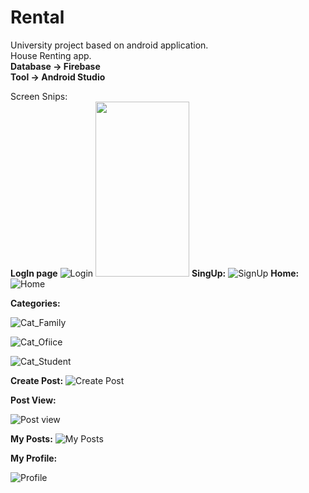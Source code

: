 # Rental
University project based on android application.<br />
House Renting app.<br />
**Database -> Firebase** <br />
**Tool -> Android Studio**<br />

Screen Snips:<br />
**LogIn page**
![Login](https://user-images.githubusercontent.com/60656465/229903923-7bd55042-c623-4c1c-a765-5fe693e6e3f5.jpg)
<img src="https://user-images.githubusercontent.com/60656465/229903923-7bd55042-c623-4c1c-a765-5fe693e6e3f5.jpg" width="150" height="280">
**SingUp:**
![SignUp](https://user-images.githubusercontent.com/60656465/229904227-46cf1b8b-82f9-4af1-8054-2831217e08b6.jpg)
**Home:**
![Home](https://user-images.githubusercontent.com/60656465/229904359-e1b9227a-bb04-4350-a8d8-6b129a419a5a.jpg)

**Categories:**

![Cat_Family](https://user-images.githubusercontent.com/60656465/229904697-a2e2acf6-03e0-4ccb-835b-e677302a4b94.jpg)

![Cat_Ofiice](https://user-images.githubusercontent.com/60656465/229904519-4c1ab6f6-396c-47c7-9e78-3f9ea7ae9ac1.jpg)

![Cat_Student](https://user-images.githubusercontent.com/60656465/229904501-ea921a5e-43a9-4295-acba-f77876d59886.jpg)

**Create Post:**
![Create Post](https://user-images.githubusercontent.com/60656465/229904959-1ea46748-5871-4a59-b86e-6a03223b81df.jpg)

**Post View:**

![Post view](https://user-images.githubusercontent.com/60656465/229904965-47c9426f-67f7-473f-835b-33c28e7647d0.jpg)

**My Posts:**
![My Posts](https://user-images.githubusercontent.com/60656465/229905185-79ec2ddf-2ed7-4f7b-b90a-a75266596fb8.jpg)

**My Profile:**

![Profile](https://user-images.githubusercontent.com/60656465/229905220-cb316ed0-8322-4516-8180-c0fb0885e8eb.jpg)
